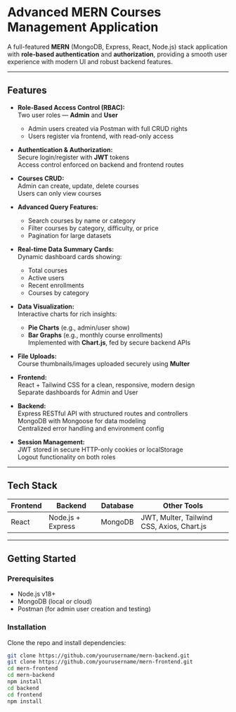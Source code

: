 # Advanced MERN Courses Management Application

A full-featured **MERN** (MongoDB, Express, React, Node.js) stack application with **role-based authentication** and **authorization**, providing a smooth user experience with modern UI and robust backend features.

---

## Features

- **Role-Based Access Control (RBAC):**  
  Two user roles — **Admin** and **User**  
  - Admin users created via Postman with full CRUD rights  
  - Users register via frontend, with read-only access  

- **Authentication & Authorization:**  
  Secure login/register with **JWT** tokens  
  Access control enforced on backend and frontend routes  

- **Courses CRUD:**  
  Admin can create, update, delete courses  
  Users can only view courses  

- **Advanced Query Features:**  
  - Search courses by name or category  
  - Filter courses by category, difficulty, or price  
  - Pagination for large datasets  

- **Real-time Data Summary Cards:**  
  Dynamic dashboard cards showing:  
  - Total courses  
  - Active users  
  - Recent enrollments  
  - Courses by category  

- **Data Visualization:**  
  Interactive charts for rich insights:  
  - **Pie Charts** (e.g., admin/user show)  
  - **Bar Graphs** (e.g., monthly course enrollments)  
  Implemented with **Chart.js**, fed by secure backend APIs  

- **File Uploads:**  
  Course thumbnails/images uploaded securely using **Multer**  

- **Frontend:**  
  React + Tailwind CSS for a clean, responsive, modern design  
  Separate dashboards for Admin and User  

- **Backend:**  
  Express RESTful API with structured routes and controllers  
  MongoDB with Mongoose for data modeling  
  Centralized error handling and environment config  

- **Session Management:**  
  JWT stored in secure HTTP-only cookies or localStorage  
  Logout functionality on both roles  

---

## Tech Stack

| Frontend       | Backend          | Database    | Other Tools                                |
|----------------|------------------|-------------|--------------------------------------------|
| React          | Node.js + Express| MongoDB     | JWT, Multer, Tailwind CSS, Axios, Chart.js |

---

## Getting Started

### Prerequisites

- Node.js v18+  
- MongoDB (local or cloud)  
- Postman (for admin user creation and testing)

### Installation

Clone the repo and install dependencies:

```bash
git clone https://github.com/yourusername/mern-backend.git
git clone https://github.com/yourusername/mern-frontend.git
cd mern-frontend
cd mern-backend
npm install
cd backend
cd frontend
npm install
